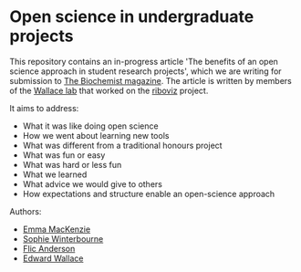 # Open science in undergraduate projects

This repository contains an in-progress article 'The benefits of an open science approach in student research projects', which we are writing for submission to [The Biochemist magazine](https://portlandpress.com/biochemist).
The article is written by members of the [Wallace lab](https://ewallace.github.io/) that worked on the [riboviz](https://github.com/riboviz/riboviz) project.

It aims to address:
* What it was like doing open science
* How we went about learning new tools
* What was different from a traditional honours project
* What was fun or easy
* What was hard or less fun
* What we learned
* What advice we would give to others
* How expectations and structure enable an open-science approach

Authors:
* [Emma MacKenzie](https://github.com/3mma-mack)
* [Sophie Winterbourne](https://github.com/swinterbourne)
* [Flic Anderson](https://github.com/FlicAnderson)
* [Edward Wallace](https://github.com/ewallace)

